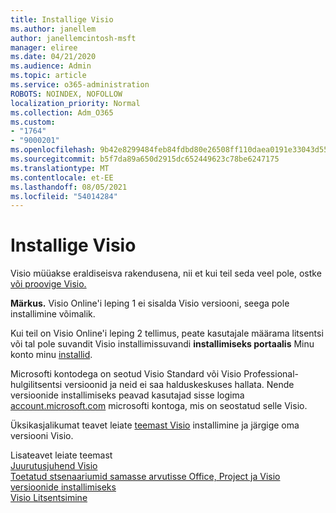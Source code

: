 ```yaml
---
title: Installige Visio
ms.author: janellem
author: janellemcintosh-msft
manager: eliree
ms.date: 04/21/2020
ms.audience: Admin
ms.topic: article
ms.service: o365-administration
ROBOTS: NOINDEX, NOFOLLOW
localization_priority: Normal
ms.collection: Adm_O365
ms.custom:
- "1764"
- "9000201"
ms.openlocfilehash: 9b42e8299484feb84fdbd80e26508ff110daea0191e33043d55ac9880f12919d
ms.sourcegitcommit: b5f7da89a650d2915dc652449623c78be6247175
ms.translationtype: MT
ms.contentlocale: et-EE
ms.lasthandoff: 08/05/2021
ms.locfileid: "54014284"
---
```

# <a name="install-visio"></a>Installige Visio

Visio müüakse eraldiseisva rakendusena, nii et kui teil seda veel pole, ostke [või proovige Visio.](https://products.office.com/visio) 

**Märkus.** Visio Online'i leping 1 ei sisalda Visio versiooni, seega pole installimine võimalik.

Kui teil on Visio Online'i leping 2 [](https://docs.microsoft.com/microsoft-365/admin/add-users/add-users) tellimus, peate kasutajale määrama litsentsi või tal pole suvandit Visio installimissuvandi **installimiseks portaalis** Minu konto minu [installid](https://portal.office.com/account#installs). 

Microsofti kontodega on seotud Visio Standard või Visio Professional-hulgilitsentsi versioonid ja neid ei saa halduskeskuses hallata. Nende versioonide installimiseks peavad kasutajad sisse logima [account.microsoft.com](https://account.microsoft.com) microsofti kontoga, mis on seostatud selle Visio.

Üksikasjalikumat teavet leiate [teemast Visio](https://support.office.com/article/f98f21e3-aa02-4827-9167-ddab5b025710?wt.mc_id=OfficeAdm_ClientDIA_Alchemy1764) installimine ja järgige oma versiooni Visio.

Lisateavet leiate teemast<br>
[Juurutusjuhend Visio](https://docs.microsoft.com/deployoffice/deployment-guide-for-visio)<br>
[Toetatud stsenaariumid samasse arvutisse Office, Project ja Visio versioonide installimiseks](https://docs.microsoft.com/deployoffice/install-different-office-visio-and-project-versions-on-the-same-computer)<br>
[Visio Litsentsimine](https://products.office.com/visio/microsoft-visio-volume-licensing-visio-for-multiple-users)